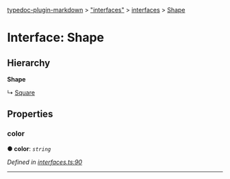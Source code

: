 [typedoc-plugin-markdown](../README.md) > ["interfaces"](../modules/_interfaces_.md) > [interfaces](../modules/_interfaces_.interfaces.md) > [Shape](../interfaces/_interfaces_.interfaces.shape.md)



# Interface: Shape

## Hierarchy

**Shape**

↳  [Square](_interfaces_.interfaces.square.md)









## Properties
<a id="color"></a>

###  color

**●  color**:  *`string`* 

*Defined in [interfaces.ts:90](https://github.com/tgreyuk/typedoc-plugin-markdown/blob/master/tests/src/interfaces.ts#L90)*





___


